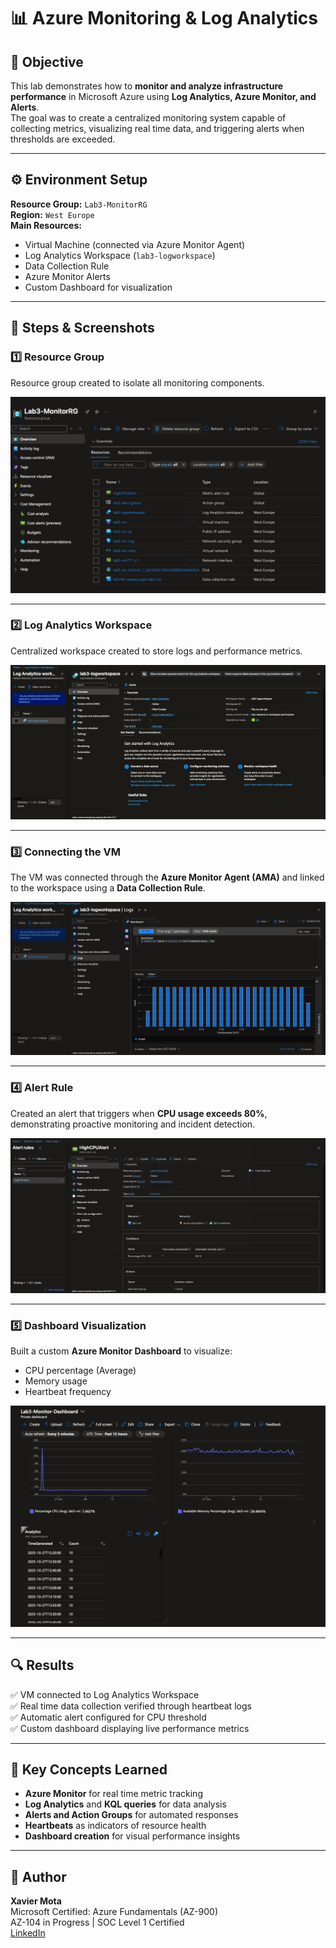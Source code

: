 # 📊 Azure Monitoring & Log Analytics

## 🎯 Objective
This lab demonstrates how to **monitor and analyze infrastructure performance** in Microsoft Azure using **Log Analytics, Azure Monitor, and Alerts**.  
The goal was to create a centralized monitoring system capable of collecting metrics, visualizing real time data, and triggering alerts when thresholds are exceeded.

---

## ⚙️ Environment Setup
**Resource Group:** `Lab3-MonitorRG`  
**Region:** `West Europe`  
**Main Resources:**
- Virtual Machine (connected via Azure Monitor Agent)  
- Log Analytics Workspace (`lab3-logworkspace`)  
- Data Collection Rule  
- Azure Monitor Alerts  
- Custom Dashboard for visualization  

---

## 🧩 Steps & Screenshots

### 1️⃣ Resource Group
Resource group created to isolate all monitoring components.  

![Resource Group](/screenshots/resource_group.png)

---

### 2️⃣ Log Analytics Workspace
Centralized workspace created to store logs and performance metrics.  

![Log Workspace](/screenshots/log_workspace.jpeg)

---

### 3️⃣ Connecting the VM
The VM was connected through the **Azure Monitor Agent (AMA)** and linked to the workspace using a **Data Collection Rule**.  

![Logs Heartbeat](/screenshots/heartbeat.png)  

---

### 4️⃣ Alert Rule
Created an alert that triggers when **CPU usage exceeds 80%**, demonstrating proactive monitoring and incident detection.  

![Alert Rule](/screenshots/alert_rule.jpeg)

---

### 5️⃣ Dashboard Visualization
Built a custom **Azure Monitor Dashboard** to visualize:
- CPU percentage (Average)  
- Memory usage  
- Heartbeat frequency  

![Dashboard](/screenshots/dashboard.png)

---

## 🔍 Results
✅ VM connected to Log Analytics Workspace  
✅ Real time data collection verified through heartbeat logs  
✅ Automatic alert configured for CPU threshold  
✅ Custom dashboard displaying live performance metrics  

---

## 🧠 Key Concepts Learned
- **Azure Monitor** for real time metric tracking  
- **Log Analytics** and **KQL queries** for data analysis  
- **Alerts and Action Groups** for automated responses  
- **Heartbeats** as indicators of resource health  
- **Dashboard creation** for visual performance insights  

---

## 👤 Author
**Xavier Mota**  
Microsoft Certified: Azure Fundamentals (AZ-900)  
AZ-104 in Progress | SOC Level 1 Certified  
[LinkedIn](https://linkedin.com/in/xaviermota7) 
